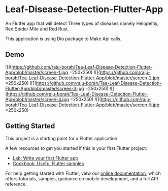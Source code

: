 # Leaf-Disease-Detection-Flutter-App

An Flutter app that will detect Three types of diseases namely Helopeltis, Red Spider Mite and Red Rust.

This application is using Dio package to Make Api calls.

## Demo

![](https://github.com/raju-borah/Tea-Leaf-Disease-Detection-Flutter-App/blob/master/screen-1.jpg =250x250)
![](https://github.com/raju-borah/Tea-Leaf-Disease-Detection-Flutter-App/blob/master/screen-2.jpg =250x250)
![](https://github.com/raju-borah/Tea-Leaf-Disease-Detection-Flutter-App/blob/master/screen-3.jpg =250x250)
![](https://github.com/raju-borah/Tea-Leaf-Disease-Detection-Flutter-App/blob/master/screen-4.jpg =250x250)
![](https://github.com/raju-borah/Tea-Leaf-Disease-Detection-Flutter-App/blob/master/screen-5.jpg =250x250)

## Getting Started

This project is a starting point for a Flutter application.

A few resources to get you started if this is your first Flutter project:

- [Lab: Write your first Flutter app](https://flutter.dev/docs/get-started/codelab)
- [Cookbook: Useful Flutter samples](https://flutter.dev/docs/cookbook)

For help getting started with Flutter, view our
[online documentation](https://flutter.dev/docs), which offers tutorials,
samples, guidance on mobile development, and a full API reference.
